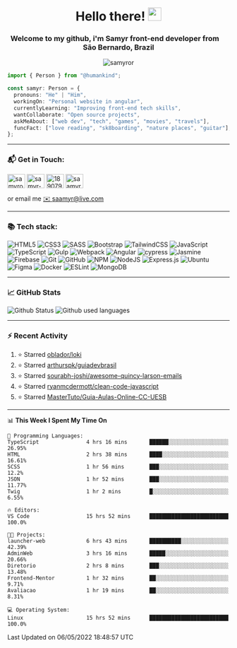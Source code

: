 <h1 align="center">Hello there! <img src="https://raw.githubusercontent.com/iampavangandhi/iampavangandhi/master/gifs/Hi.gif" width="30px"></h1>
<h3 align="center">Welcome to my github, i'm Samyr front-end developer from  <img src="https://cdn-icons-png.flaticon.com/512/197/197386.png" width="13"/>  <b>São Bernardo, Brazil</b></h3>

<p align="center"> <img src="https://komarev.com/ghpvc/?username=samyror&label=Profile%20views&color=0e75b6&style=flat" alt="samyror" /> </p>

```typescript
import { Person } from "@humankind";

const samyr: Person = {
  pronouns: "He" | "Him",
  workingOn: "Personal website in angular",
  currentlyLearning: "Improving front-end tech skills",
  wantCollaborate: "Open source projects",
  askMeAbout: ["web dev", "tech", "games", "movies", "travels"],
  funcFact: ["love reading", "sk8boarding", "nature places", "guitar"],
};
```

---

### 📬 Get in Touch:

<p align="left">
<a href="https://codepen.io/samyror" target="blank"><img align="center" src="https://cdn.jsdelivr.net/gh/devicons/devicon/icons/codepen/codepen-plain.svg" alt="samyror" height="32" width="40" /></a>
<a href="https://linkedin.com/in/samyr-ribeiro-82a720145" target="blank"><img align="center" src="https://cdn.jsdelivr.net/gh/devicons/devicon/icons/linkedin/linkedin-plain.svg" alt="samyr-ribeiro-82a720145" height="32" width="40" /></a>
<a href="https://pt.stackoverflow.com/users/189079" target="blank"><img align="center"  src="https://cdn.jsdelivr.net/npm/simple-icons@v5/icons/stackoverflow.svg" alt="189079" height="32" width="40" /></a>
<a href="https://www.hackerrank.com/saamyr" target="blank"><img align="center" src="https://cdn.jsdelivr.net/npm/simple-icons@v5/icons/hackerrank.svg" alt="saamyr" height="32" width="40" /></a>
</p>

or email me [✉️ saamyr@live.com](mailto:saamyr@live.com)

---

### 📚 Tech stack:

![HTML5](https://img.shields.io/badge/html5-%23E34F26.svg?style=for-the-badge&logo=html5&logoColor=white)
![CSS3](https://img.shields.io/badge/css3-%231572B6.svg?style=for-the-badge&logo=css3&logoColor=white)
![SASS](https://img.shields.io/badge/SASS-hotpink.svg?style=for-the-badge&logo=SASS&logoColor=white)
![Bootstrap](https://img.shields.io/badge/bootstrap-%23563D7C.svg?style=for-the-badge&logo=bootstrap&logoColor=white)
![TailwindCSS](https://img.shields.io/badge/tailwindcss-%2338B2AC.svg?style=for-the-badge&logo=tailwind-css&logoColor=white)
![JavaScript](https://img.shields.io/badge/javascript-%23323330.svg?style=for-the-badge&logo=javascript&logoColor=%23F7DF1E)
![TypeScript](https://img.shields.io/badge/typescript-%23007ACC.svg?style=for-the-badge&logo=typescript&logoColor=white)
![Gulp](https://img.shields.io/badge/GULP-%23CF4647.svg?style=for-the-badge&logo=gulp&logoColor=white)
![Webpack](https://img.shields.io/badge/webpack-%238DD6F9.svg?style=for-the-badge&logo=webpack&logoColor=black)
![Angular](https://img.shields.io/badge/angular-%23DD0031.svg?style=for-the-badge&logo=angular&logoColor=white)
![cypress](https://img.shields.io/badge/-cypress-%23E5E5E5?style=for-the-badge&logo=cypress&logoColor=058a5e)
![Jasmine](https://img.shields.io/badge/-Jasmine-%238A4182?style=for-the-badge&logo=Jasmine&logoColor=white)
![Firebase](https://img.shields.io/badge/firebase-%23039BE5.svg?style=for-the-badge&logo=firebase)
![Git](https://img.shields.io/badge/git-%23F05033.svg?style=for-the-badge&logo=git&logoColor=white)
![GitHub](https://img.shields.io/badge/github-%23121011.svg?style=for-the-badge&logo=github&logoColor=white)
![NPM](https://img.shields.io/badge/NPM-%23000000.svg?style=for-the-badge&logo=npm&logoColor=white)
![NodeJS](https://img.shields.io/badge/node.js-6DA55F?style=for-the-badge&logo=node.js&logoColor=white)
![Express.js](https://img.shields.io/badge/express.js-%23404d59.svg?style=for-the-badge&logo=express&logoColor=%2361DAFB)
![Ubuntu](https://img.shields.io/badge/Ubuntu-E95420?style=for-the-badge&logo=ubuntu&logoColor=white)
![Figma](https://img.shields.io/badge/figma-%23F24E1E.svg?style=for-the-badge&logo=figma&logoColor=white)
![Docker](https://img.shields.io/badge/docker-%230db7ed.svg?style=for-the-badge&logo=docker&logoColor=white)
![ESLint](https://img.shields.io/badge/ESLint-4B3263?style=for-the-badge&logo=eslint&logoColor=white)
![MongoDB](https://img.shields.io/badge/MongoDB-%234ea94b.svg?style=for-the-badge&logo=mongodb&logoColor=white)

---

### 📈 GitHub Stats

![Github Status](https://github-readme-stats.vercel.app/api?username=SamyrOR&show_icons=true&bg_color=FFF&title_color=b80f0a&text_color=000&icon_color=b80f0a&border_color=a9a9a9&line_height=20)
![Github used languages](https://github-readme-stats.vercel.app/api/top-langs?username=samyror&show_icons=true&locale=en&layout=compact&bg_color=FFF&title_color=b80f0a&text_color=000&icon_color=b80f0a&border_color=a9a9a9)

---

### ⚡ Recent Activity

<!--RECENT_ACTIVITY:start-->
1. ⭐ Starred [oblador/loki](https://github.com/oblador/loki)
2. ⭐ Starred [arthurspk/guiadevbrasil](https://github.com/arthurspk/guiadevbrasil)
3. ⭐ Starred [sourabh-joshi/awesome-quincy-larson-emails](https://github.com/sourabh-joshi/awesome-quincy-larson-emails)
4. ⭐ Starred [ryanmcdermott/clean-code-javascript](https://github.com/ryanmcdermott/clean-code-javascript)
5. ⭐ Starred [MasterTuto/Guia-Aulas-Online-CC-UESB](https://github.com/MasterTuto/Guia-Aulas-Online-CC-UESB)
<!--RECENT_ACTIVITY:end-->

---

<!--START_SECTION:waka-->
📊 **This Week I Spent My Time On** 

```text
💬 Programming Languages: 
TypeScript               4 hrs 16 mins       ██████░░░░░░░░░░░░░░░░░░░   26.95% 
HTML                     2 hrs 38 mins       ████░░░░░░░░░░░░░░░░░░░░░   16.61% 
SCSS                     1 hr 56 mins        ███░░░░░░░░░░░░░░░░░░░░░░   12.2% 
JSON                     1 hr 52 mins        ███░░░░░░░░░░░░░░░░░░░░░░   11.77% 
Twig                     1 hr 2 mins         █░░░░░░░░░░░░░░░░░░░░░░░░   6.55%

🔥 Editors: 
VS Code                  15 hrs 52 mins      █████████████████████████   100.0%

🐱‍💻 Projects: 
launcher-web             6 hrs 43 mins       ██████████░░░░░░░░░░░░░░░   42.39% 
AdminWeb                 3 hrs 16 mins       █████░░░░░░░░░░░░░░░░░░░░   20.66% 
Diretorio                2 hrs 8 mins        ███░░░░░░░░░░░░░░░░░░░░░░   13.48% 
Frontend-Mentor          1 hr 32 mins        ██░░░░░░░░░░░░░░░░░░░░░░░   9.71% 
Avaliacao                1 hr 19 mins        ██░░░░░░░░░░░░░░░░░░░░░░░   8.31%

💻 Operating System: 
Linux                    15 hrs 52 mins      █████████████████████████   100.0%

```


 Last Updated on 06/05/2022 18:48:57 UTC
<!--END_SECTION:waka-->
